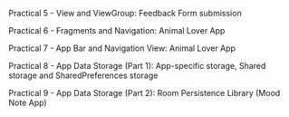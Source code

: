 Practical 5 - View and ViewGroup: Feedback Form submission

Practical 6 - Fragments and Navigation: Animal Lover App

Practical 7 - App Bar and Navigation View: Animal Lover App

Practical 8 - App Data Storage (Part 1): App-specific storage, Shared storage and SharedPreferences storage

Practical 9 - App Data Storage (Part 2): Room Persistence Library (Mood Note App)
